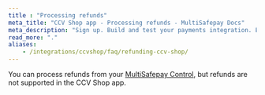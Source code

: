 ```yaml
---
title : "Processing refunds"
meta_title: "CCV Shop app - Processing refunds - MultiSafepay Docs"
meta_description: "Sign up. Build and test your payments integration. Explore our products and services. Use our API Reference, SDKs, and wrappers. Get support."
read_more: "."
aliases: 
    - /integrations/ccvshop/faq/refunding-ccv-shop/
---
```


You can process refunds from your [MultiSafepay Control](https://merchant.multisafepay.com), but refunds are not supported in the CCV Shop app.
